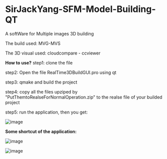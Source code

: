 # SirJackYang-SFM-Model-Building-QT

A softWare for Multiple images 3D building

The build used: MVG-MVS

The 3D visual used: cloudcompare - ccviewer

**How to use?**
step1: clone the file

step2: Open the file RealTime3DBuildGUI.pro using qt

step3: qmake and build the project

step4: copy all the files upziped by "PutThemtoRealseForNormalOperation.zip" to the realse file of your builded project

step5: run the application, then you get:

![image](https://user-images.githubusercontent.com/50733666/164722045-a082fee1-3d14-4da7-b1f8-3bda725cd001.png)

**Some shortcut of the application:**




![image](https://user-images.githubusercontent.com/50733666/164720037-383a8c95-6bc5-439e-8b64-cb023a13f549.png)

![image](https://user-images.githubusercontent.com/50733666/164721131-ff2dd708-1e35-440a-a9e7-b254f68149a5.png)


